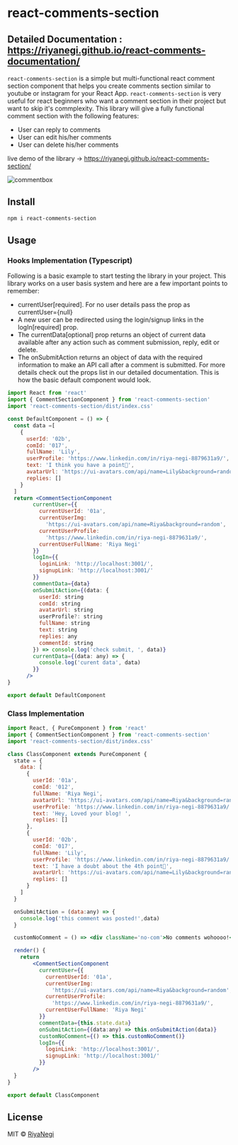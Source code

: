 # react-comments-section

## Detailed Documentation : https://riyanegi.github.io/react-comments-documentation/


`react-comments-section` is a simple but multi-functional react comment section component that helps you create comments section similar to youtube or instagram for your React App.
`react-comments-section` is very useful for react beginners who want a comment section in their project but want to skip it's commplexity. This library will give a fully functional comment section with the following features: 
  - User can reply to comments  
  - User can edit his/her comments
  - User can delete his/her comments

live demo of the library -> https://riyanegi.github.io/react-comments-section/

![commentbox](https://github.com/RiyaNegi/react-comments-section/blob/main/example/blob/default.png)

## Install

```bash
npm i react-comments-section
```

## Usage

### Hooks Implementation (Typescript)
Following is a basic example to start testing the library in your project. This library works on a user basis
system and here are a few important points to remember:

- currentUser[required]. For no user details pass the prop as currentUser={null}
- A new user can be redirected using the login/signup links in the logIn[required] prop.
- The currentData[optional] prop returns an object of current data available after any action such as comment submission, reply, edit or delete.
- The onSubmitAction returns an object of data with the required information to make an API call after a comment is submitted.
For more details check out the props list in our detailed documentation.
This is how the basic default component would look.

```jsx
import React from 'react'
import { CommentSectionComponent } from 'react-comments-section'
import 'react-comments-section/dist/index.css'

const DefaultComponent = () => {
  const data =[
    {
      userId: '02b',
      comId: '017',
      fullName: 'Lily',
      userProfile: 'https://www.linkedin.com/in/riya-negi-8879631a9/',
      text: 'I think you have a point🤔',
      avatarUrl: 'https://ui-avatars.com/api/name=Lily&background=random',
      replies: []
    }
  ]
  return <CommentSectionComponent
        currentUser={{
          currentUserId: '01a',
          currentUserImg:
            'https://ui-avatars.com/api/name=Riya&background=random',
          currentUserProfile:
            'https://www.linkedin.com/in/riya-negi-8879631a9/',
          currentUserFullName: 'Riya Negi'
        }}
        logIn={{
          loginLink: 'http://localhost:3001/',
          signupLink: 'http://localhost:3001/'
        }}
        commentData={data}
        onSubmitAction={(data: {
          userId: string
          comId: string
          avatarUrl: string
          userProfile?: string
          fullName: string
          text: string
          replies: any
          commentId: string
        }) => console.log('check submit, ', data)}
        currentData={(data: any) => {
          console.log('curent data', data)
        }}
      />
}

export default DefaultComponent

```

### Class Implementation

```jsx
import React, { PureComponent } from 'react'
import { CommentSectionComponent } from 'react-comments-section'
import 'react-comments-section/dist/index.css'

class ClassComponent extends PureComponent {
  state = {
    data: [
      {
        userId: '01a',
        comId: '012',
        fullName: 'Riya Negi',
        avatarUrl: 'https://ui-avatars.com/api/name=Riya&background=random',
        userProfile: 'https://www.linkedin.com/in/riya-negi-8879631a9/',
        text: 'Hey, Loved your blog! ',
        replies: []
      },
      {
        userId: '02b',
        comId: '017',
        fullName: 'Lily',
        userProfile: 'https://www.linkedin.com/in/riya-negi-8879631a9/',
        text: 'I have a doubt about the 4th point🤔',
        avatarUrl: 'https://ui-avatars.com/api/name=Lily&background=random',
        replies: []
      }
    ]
  }

  onSubmitAction = (data:any) => {
    console.log('this comment was posted!',data)
  }

  customNoComment = () => <div className='no-com'>No comments wohoooo!</div>

  render() {
    return 
        <CommentSectionComponent
          currentUser={{
            currentUserId: '01a',
            currentUserImg:
              'https://ui-avatars.com/api/name=Riya&background=random',
            currentUserProfile:
              'https://www.linkedin.com/in/riya-negi-8879631a9/',
            currentUserFullName: 'Riya Negi'
          }}
          commentData={this.state.data}
          onSubmitAction={(data:any) => this.onSubmitAction(data)}
          customNoComment={() => this.customNoComment()}
          logIn={{
            loginLink: 'http://localhost:3001/',
            signupLink: 'http://localhost:3001/'
          }}
        />
  }
}

export default ClassComponent

```

## License

MIT © [RiyaNegi](https://github.com/RiyaNegi)

